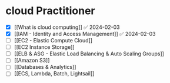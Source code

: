 # cloud Practitioner 
- [x] [[What is cloud computing]] ✅ 2024-02-03
- [x] [[IAM - Identity and Access Management]] ✅ 2024-02-03
- [ ] [[EC2 - Elastic Compute Cloud]]
- [ ] [[EC2 Instance Storage]]
- [ ] [[ELB & ASG - Elastic Load Balancing & Auto Scaling Groups]]
- [ ] [[Amazon S3]]
- [ ] [[Databases & Analytics]]
- [ ] [[ECS, Lambda, Batch, Lightsail]]